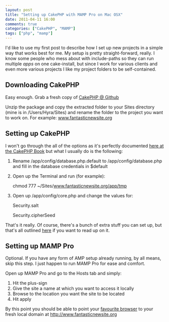 ```yaml
---
layout: post
title: "Setting up CakePHP with MAMP Pro on Mac OSX"
date: 2011-04-11 16:00
comments: true
categories: ["CakePHP", "MAMP"]
tags: ["php", "mamp"]
---
```


I'd like to use my first post to describe how I set up new projects in a simple way that works best for me. My setup is pretty straight-forward, really. I know some people who mess about with include-paths so they can run multiple *apps* on one cake-install, but since I work for various clients and even more various projects I like my project folders to be self-contained.

<!--more-->

## Downloading CakePHP

Easy enough. Grab a fresh copy of [CakePHP @ Github][1]

Unzip the package and copy the extracted folder to your Sites directory (mine is in /Users/Hyra/Sites) and rename the folder to the project you want to work on. For example: www.fantasticnewsite.org

## Setting up CakePHP

I won't go through the all of the options as it's perfectly documented [here at the CakePHP Book][2] but what I usually do is the following:

1.  Rename /app/config/database.php.default to /app/config/database.php and fill in the database credentials in $default
2.  Open up the Terminal and run (for example):
    
    chmod 777 ~/Sites/www.fantasticnewsite.org/app/tmp

3.  Open up /app/config/core.php and change the values for:
    
    Security.salt
    
    Security.cipherSeed

That's it really. Of course, there's a bunch of extra stuff you can set up, but that's all outlined [here][3] if you want to read up on it.

## Setting up MAMP Pro

Optional. If you have any form of AMP setup already running, by all means, skip this step. I just happen to run MAMP Pro for ease and comfort.

Open up MAMP Pro and go to the Hosts tab and simply:

1.  Hit the plus-sign
2.  Give the site a name at which you want to access it locally
3.  Browse to the location you want the site to be located
4.  Hit apply

By this point you should be able to point your [favourite browser][4] to your fresh local domain at http://www.fantasticnewsite.org

 [1]: https://github.com/cakephp/cakephp/downloads
 [2]: http://book.cakephp.org/#!/view/912/Installation "The Manual :: 1.3 Collection"
 [3]: http://book.cakephp.org/#!/view/915/Advanced-Installation "The Manual :: 1.3 Collection"
 [4]: http://www.mozilla.com/en-US/firefox/new/ "Mozilla | Firefox web browser & Thunderbird email client"